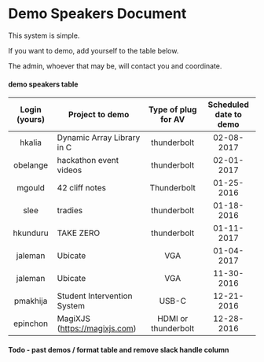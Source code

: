 # Demo Speakers Document

This system is simple.

If you want to demo, add yourself to the table below.

The admin, whoever that may be, will contact you and coordinate. 

#### demo speakers table

| Login (yours) | Project to demo                 | Type of plug for AV | Scheduled date to demo  |
| :-----------: | ------------------------------- | :-----------------: | :---------------------: |
| hkalia        | Dynamic Array Library in C      | thunderbolt         | 02-08-2017              |
| obelange      | hackathon event videos          | thunderbolt         | 02-01-2017              |
| mgould        | 42 cliff notes                  | Thunderbolt         | 01-25-2016              |
| slee          | tradies                         | thunderbolt         | 01-18-2016              |
| hkunduru      | TAKE ZERO                       | thunderbolt         | 01-11-2017              |
| jaleman       | Ubicate                         | VGA                 | 01-04-2017              |
| jaleman       | Ubicate                         | VGA                 | 11-30-2016              |
| pmakhija      | Student Intervention System     | USB-C               | 12-21-2016              |
| epinchon      | MagiXJS (https://magixjs.com)   | HDMI or thunderbolt | 12-28-2016              |


#### Todo - past demos / format table and remove slack handle column

